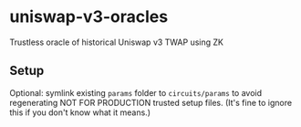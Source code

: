 # uniswap-v3-oracles

Trustless oracle of historical Uniswap v3 TWAP using ZK

## Setup

Optional: symlink existing `params` folder to `circuits/params` to avoid regenerating NOT FOR PRODUCTION trusted setup files. (It's fine to ignore this if you don't know what it means.)
